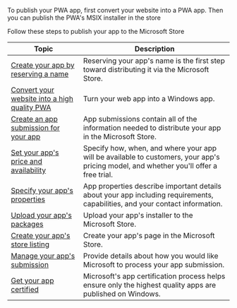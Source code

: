 To publish your PWA app, first convert your website into a PWA app. Then you can publish the PWA's MSIX installer in the store

Follow these steps to publish your app to the Microsoft Store

| Topic                                                                                                     | Description          |
|-----------------------------------------------------------------------------------------------------------|----------------------|
| [Create your app by reserving a name](../../../apps/publish/publish-your-app/reserve-your-apps-name.md)   | Reserving your app's name is the first step toward distributing it via the Microsoft Store. |
| [Convert your website into a high quality PWA](../../../apps/publish/publish-your-app/turn-your-website-pwa.md) | Turn your web app into a Windows app. |
| [Create an app submission for your app](../../../apps/publish/publish-your-app/create-app-submission.md)  | App submissions contain all of the information needed to distribute your app in the Microsoft Store.  |
| [Set your app's price and availability](../../../apps/publish/publish-your-app/price-and-availability.md) | Specify how, when, and where your app will be available to customers, your app's pricing model, and whether you'll offer a free trial. |
| [Specify your app's properties](../../../apps/publish/publish-your-app/enter-app-properties.md)           | App properties describe important details about your app including requirements, capabilities, and your contact information. |
| [Upload your app's packages](../../../apps/publish/publish-your-app/upload-app-packages.md)               | Upload your app's installer to the Microsoft Store. |
| [Create your app's store listing](../../../apps/publish/publish-your-app/create-app-store-listing.md)    | Create your app's page in the Microsoft Store. |
| [Manage your app's submission](../../../apps/publish/publish-your-app/manage-submission-options.md)       | Provide details about how you would like Microsoft to process your app submission. |
| [Get your app certified](../../../apps/publish/publish-your-app/app-certification-process.md)             | Microsoft's app certification process helps ensure only the highest quality apps are published on Windows. |
